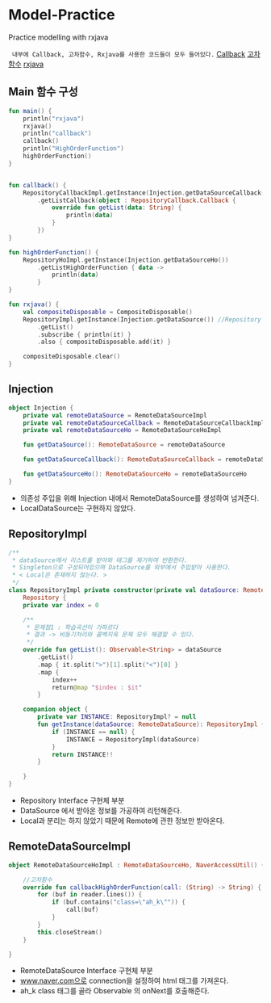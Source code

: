 # Model-Practice

Practice modelling with rxjava

``` 내부에 Callback, 고차함수, Rxjava를 사용한 코드들이 모두 들어있다.```
[Callback](https://github.com/zojae031/Model-Practice/tree/master/rx/src/main/kotlin/callback)
[고차함수](https://github.com/zojae031/Model-Practice/tree/master/rx/src/main/kotlin/highorderfuntion)
[rxjava](https://github.com/zojae031/Model-Practice/tree/master/rx/src/main/kotlin/rx)

## Main 함수 구성

```kotlin
fun main() {
    println("rxjava")
    rxjava()
    println("callback")
    callback()
    println("HighOrderFunction")
    highOrderFunction()
}


fun callback() {
    RepositoryCallbackImpl.getInstance(Injection.getDataSourceCallback())
        .getListCallback(object : RepositoryCallback.Callback {
            override fun getList(data: String) {
                println(data)
            }
        })
}

fun highOrderFunction() {
    RepositoryHoImpl.getInstance(Injection.getDataSourceHo())
        .getListHighOrderFunction { data ->
            println(data)
        }
}

fun rxjava() {
    val compositeDisposable = CompositeDisposable()
    RepositoryImpl.getInstance(Injection.getDataSource()) //Repository 생성
        .getList()
        .subscribe { println(it) }
        .also { compositeDisposable.add(it) }

    compositeDisposable.clear()
}
```



## Injection

```kotlin
object Injection {
    private val remoteDataSource = RemoteDataSourceImpl
    private val remoteDataSourceCallback = RemoteDataSourceCallbackImpl
    private val remoteDataSourceHo = RemoteDataSourceHoImpl

    fun getDataSource(): RemoteDataSource = remoteDataSource

    fun getDataSourceCallback(): RemoteDataSourceCallback = remoteDataSourceCallback

    fun getDataSourceHo(): RemoteDataSourceHo = remoteDataSourceHo
}
```

- 의존성 주입을 위해 Injection 내에서 RemoteDataSource를 생성하여 넘겨준다.
- LocalDataSource는 구현하지 않았다.



## RepositoryImpl

```kotlin
/**
 * dataSource에서 리스트를 받아와 태그를 제거하여 반환한다.
 * Singleton으로 구성되어있으며 DataSource를 외부에서 주입받아 사용한다.
 * < Local은 존재하지 않는다. >
 */
class RepositoryImpl private constructor(private val dataSource: RemoteDataSource) :
    Repository {
    private var index = 0

    /**
     * 문제점1 : 학습곡선이 가파르다
     * 결과 -> 비동기처리와 콜백지옥 문제 모두 해결할 수 있다.
     */
    override fun getList(): Observable<String> = dataSource
        .getList()
        .map { it.split(">")[1].split("<")[0] }
        .map {
            index++
            return@map "$index : $it"
        }

    companion object {
        private var INSTANCE: RepositoryImpl? = null
        fun getInstance(dataSource: RemoteDataSource): RepositoryImpl {
            if (INSTANCE == null) {
                INSTANCE = RepositoryImpl(dataSource)
            }
            return INSTANCE!!
        }

    }
}
```

- Repository Interface 구현체 부분
- DataSource 에서 받아온 정보를 가공하여 리턴해준다.
- Local과 분리는 하지 않았기 때문에 Remote에 관한 정보만 받아온다.



## RemoteDataSourceImpl

```kotlin
object RemoteDataSourceHoImpl : RemoteDataSourceHo, NaverAccessUtil() {

    //고차함수
    override fun callbackHighOrderFunction(call: (String) -> String) {
        for (buf in reader.lines()) {
            if (buf.contains("class=\"ah_k\"")) {
                call(buf)
            }
        }
        this.closeStream()
    }

}
```

- RemoteDataSource Interface 구현체 부분
- www.naver.com으로 connection을 설정하여 html 태그를 가져온다.
- ah_k class 태그를 골라 Observable 의 onNext를 호출해준다.

